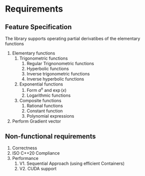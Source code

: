 # Requirements

## Feature Specification

The library supports operating partial derivatibes of the elementary functions 
1. Elementary functions
    1. Trigonometric functions 
        1. Regular Trignonometric functions 
        2. Hyperbolic functions
        3. Inverse trigonometric functions 
        4. Inverse hyperbolic functions 
    2. Exponential functions
        1. Form $a^{n}$ and $\exp(x)$
        2. Logarithmic functions 
    3. Composite functions
        1. Rational functions 
        2. Constant function 
        3. Polynomial expressions
2. Perform Gradient vector 

## Non-functional requirements
1. Correctness
2. ISO C++20 Compliance 
3. Performance 
    1. V1. Sequential Approach (using efficient Containers) 
    2. V2. CUDA support
